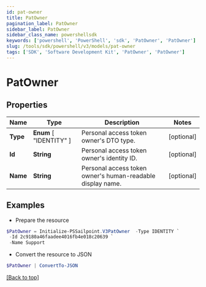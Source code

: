 ```yaml
---
id: pat-owner
title: PatOwner
pagination_label: PatOwner
sidebar_label: PatOwner
sidebar_class_name: powershellsdk
keywords: ['powershell', 'PowerShell', 'sdk', 'PatOwner', 'PatOwner'] 
slug: /tools/sdk/powershell/v3/models/pat-owner
tags: ['SDK', 'Software Development Kit', 'PatOwner', 'PatOwner']
---
```



# PatOwner

## Properties

Name | Type | Description | Notes
------------ | ------------- | ------------- | -------------
**Type** |  **Enum** [  "IDENTITY" ] | Personal access token owner's DTO type. | [optional] 
**Id** | **String** | Personal access token owner's identity ID. | [optional] 
**Name** | **String** | Personal access token owner's human-readable display name. | [optional] 

## Examples

- Prepare the resource
```powershell
$PatOwner = Initialize-PSSailpoint.V3PatOwner  -Type IDENTITY `
 -Id 2c9180a46faadee4016fb4e018c20639 `
 -Name Support
```

- Convert the resource to JSON
```powershell
$PatOwner | ConvertTo-JSON
```


[[Back to top]](#) 

